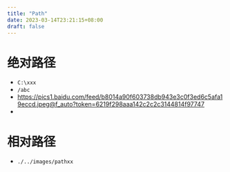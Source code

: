 ```yaml
---
title: "Path"
date: 2023-03-14T23:21:15+08:00
draft: false
---
```


# 绝对路径
- `C:\xxx`
- `/abc`
- https://pics1.baidu.com/feed/b8014a90f603738db943e3c0f3ed6c5afa19eccd.jpeg@f_auto?token=6219f298aaa142c2c2c3144814f97747
- 
# 相对路径
- `./../images/pathxx`
